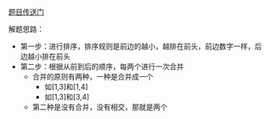 [题目传送门](https://leetcode.cn/problems/merge-intervals/)




解题思路：  
    
- 第一步：进行排序，排序规则是前边的越小，越排在前头，前边数字一样，后边越小排在前头  
- 第二步：根据从前到后的顺序，每两个进行一次合并
  - 合并的原则有两种，一种是合并成一个
    - 如[1,3]和[1,4]
    - 如[1,3]和[3,4]
  - 第二种是没有合并，没有相交，那就是两个